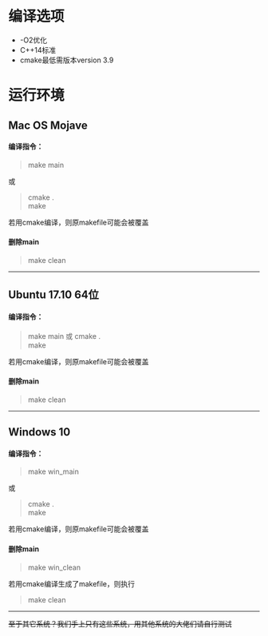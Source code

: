 # 编译选项
- -O2优化
- C++14标准
- cmake最低需版本version 3.9

# 运行环境

## Mac OS Mojave
#### 编译指令：
> make main

或
> cmake .  
make

若用cmake编译，则原makefile可能会被覆盖
#### 删除main
> make clean

---
## Ubuntu 17.10 64位
#### 编译指令：
> make main
或
> cmake .  
make

若用cmake编译，则原makefile可能会被覆盖
#### 删除main
> make clean

---
## Windows 10
#### 编译指令：
> make win_main

或
> cmake .  
make

若用cmake编译，则原makefile可能会被覆盖
#### 删除main
> make win_clean

若用cmake编译生成了makefile，则执行
> make clean

---
~~至于其它系统？我们手上只有这些系统，用其他系统的大佬们请自行测试~~

